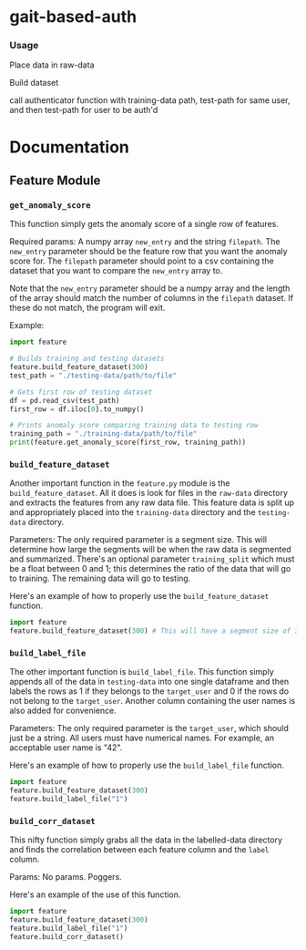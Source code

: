 
# gait-based-auth

### Usage
Place data in raw-data

Build dataset

call authenticator function with training-data path, test-path for same user, and then test-path for user to be auth'd

# Documentation

## Feature Module

### `get_anomaly_score`

This function simply gets the anomaly score of a single row of features.

Required params: A numpy array `new_entry` and the string `filepath`. The `new_entry` parameter should be the feature row that you want the anomaly score for. The `filepath` parameter should point to a csv containing the dataset that you want to compare the `new_entry` array to.

Note that the `new_entry` parameter should be a numpy array and the length of the array should match the number of columns in the `filepath` dataset. If these do not match, the program will exit.

Example:

```python
import feature

# Builds training and testing datasets
feature.build_feature_dataset(300)
test_path = "./testing-data/path/to/file"

# Gets first row of testing dataset
df = pd.read_csv(test_path)
first_row = df.iloc[0].to_numpy()

# Prints anomaly score comparing training data to testing row
training_path = "./training-data/path/to/file"
print(feature.get_anomaly_score(first_row, training_path))
```

### `build_feature_dataset`

Another important function in the `feature.py` module is the `build_feature_dataset`. All it does is look for files in the `raw-data` directory and extracts the features from any raw data file. This feature data is split up and appropriately placed into the `training-data` directory and the `testing-data` directory.

Parameters:
The only required parameter is a segment size. This will determine how large the segments will be when the raw data is segmented and summarized. There's an optional parameter `training_split` which must be a float between 0 and 1; this determines the ratio of the data that will go to training. The remaining data will go to testing.

Here's an example of how to properly use the `build_feature_dataset` function.
```python
import feature
feature.build_feature_dataset(300) # This will have a segment size of 300.
```

### `build_label_file`

The other important function is `build_label_file`. This function simply appends all of the data in `testing-data` into one single dataframe and then labels the rows as 1 if they belongs to the `target_user` and 0 if the rows do not belong to the `target_user`. Another column containing the user names is also added for convenience.

Parameters:
The only required parameter is the `target_user`, which should just be a string. All users must have numerical names. For example, an acceptable user name is "42".

Here's an example of how to properly use the `build_label_file` function.
```python
import feature
feature.build_feature_dataset(300)
feature.build_label_file("1")
```

### `build_corr_dataset`

This nifty function simply grabs all the data in the labelled-data directory and finds the correlation between each feature column and the `label` column.

Params: No params. Poggers.

Here's an example of the use of this function.

```python
import feature
feature.build_feature_dataset(300)
feature.build_label_file("1")
feature.build_corr_dataset()
```
